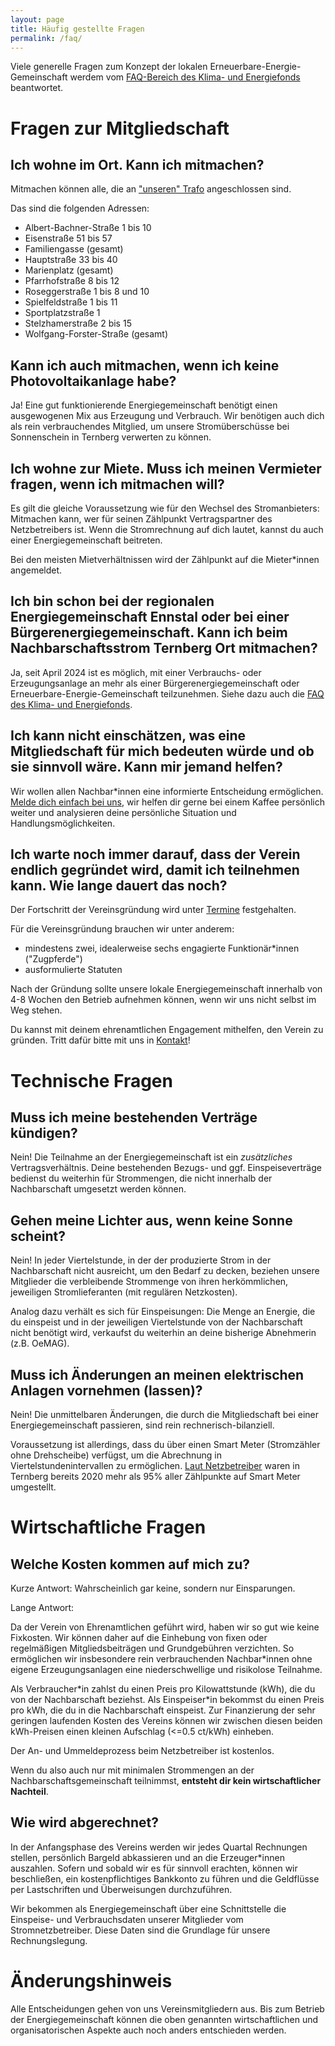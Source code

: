 ```yaml
---
layout: page
title: Häufig gestellte Fragen
permalink: /faq/
---
```


Viele generelle Fragen zum Konzept der lokalen Erneuerbare-Energie-Gemeinschaft werdem vom [FAQ-Bereich des Klima- und Energiefonds](https://energiegemeinschaften.gv.at/faqs/) beantwortet.

# Fragen zur Mitgliedschaft

## Ich wohne im Ort. Kann ich mitmachen?

Mitmachen können alle, die an ["unseren" Trafo](/#mitgliedsgebiet) angeschlossen sind.

Das sind die folgenden Adressen:
- Albert-Bachner-Straße 1 bis 10
- Eisenstraße 51 bis 57
- Familiengasse (gesamt)
- Hauptstraße 33 bis 40
- Marienplatz (gesamt)
- Pfarrhofstraße 8 bis 12
- Roseggerstraße 1 bis 8 und 10
- Spielfeldstraße 1 bis 11
- Sportplatzstraße 1
- Stelzhamerstraße 2 bis 15
- Wolfgang-Forster-Straße (gesamt)

## Kann ich auch mitmachen, wenn ich keine Photovoltaikanlage habe?

Ja! Eine gut funktionierende Energiegemeinschaft benötigt einen ausgewogenen Mix aus Erzeugung und Verbrauch. Wir benötigen auch dich als rein verbrauchendes Mitglied, um unsere Stromüberschüsse bei Sonnenschein in Ternberg verwerten zu können.

## Ich wohne zur Miete. Muss ich meinen Vermieter fragen, wenn ich mitmachen will?

Es gilt die gleiche Voraussetzung wie für den Wechsel des Stromanbieters: Mitmachen kann, wer für seinen Zählpunkt Vertragspartner des Netzbetreibers ist. Wenn die Stromrechnung auf dich lautet, kannst du auch einer Energiegemeinschaft beitreten.

Bei den meisten Mietverhältnissen wird der Zählpunkt auf die Mieter\*innen angemeldet.

## Ich bin schon bei der regionalen Energiegemeinschaft Ennstal oder bei einer Bürgerenergiegemeinschaft. Kann ich beim Nachbarschaftsstrom Ternberg Ort mitmachen?

Ja, seit April 2024 ist es möglich, mit einer Verbrauchs- oder Erzeugungsanlage an mehr als einer Bürgerenergiegemeinschaft oder Erneuerbare-Energie-Gemeinschaft teilzunehmen. Siehe dazu auch die [FAQ des Klima- und Energiefonds](https://energiegemeinschaften.gv.at/faqs/#teilnahme-energiegemeinschaften).

## Ich kann nicht einschätzen, was eine Mitgliedschaft für mich bedeuten würde und ob sie sinnvoll wäre. Kann mir jemand helfen?

Wir wollen allen Nachbar\*innen eine informierte Entscheidung ermöglichen. [Melde dich einfach bei uns](/kontakt/), wir helfen dir gerne bei einem Kaffee persönlich weiter und analysieren deine persönliche Situation und Handlungsmöglichkeiten.

## Ich warte noch immer darauf, dass der Verein endlich gegründet wird, damit ich teilnehmen kann. Wie lange dauert das noch?

Der Fortschritt der Vereinsgründung wird unter [Termine](/termine/) festgehalten.

Für die Vereinsgründung brauchen wir unter anderem:
- mindestens zwei, idealerweise sechs engagierte Funktionär*innen ("Zugpferde")
- ausformulierte Statuten

Nach der Gründung sollte unsere lokale Energiegemeinschaft innerhalb von 4-8 Wochen den Betrieb aufnehmen können, wenn wir uns nicht selbst im Weg stehen.

Du kannst mit deinem ehrenamtlichen Engagement mithelfen, den Verein zu gründen. Tritt dafür bitte mit uns in [Kontakt](/kontakt/)!

# Technische Fragen

## Muss ich meine bestehenden Verträge kündigen?

Nein! Die Teilnahme an der Energiegemeinschaft ist ein *zusätzliches* Vertragsverhältnis. Deine bestehenden Bezugs- und ggf. Einspeiseverträge bedienst du weiterhin für Strommengen, die nicht innerhalb der Nachbarschaft umgesetzt werden können.

## Gehen meine Lichter aus, wenn keine Sonne scheint?

Nein! In jeder Viertelstunde, in der der produzierte Strom in der Nachbarschaft nicht ausreicht, um den Bedarf zu decken, beziehen unsere Mitglieder die verbleibende Strommenge von ihren herkömmlichen, jeweiligen Stromlieferanten (mit regulären Netzkosten).

Analog dazu verhält es sich für Einspeisungen: Die Menge an Energie, die du einspeist und in der jeweiligen Viertelstunde von der Nachbarschaft nicht benötigt wird, verkaufst du weiterhin an deine bisherige Abnehmerin (z.B. OeMAG).

## Muss ich Änderungen an meinen elektrischen Anlagen vornehmen (lassen)?

Nein! Die unmittelbaren Änderungen, die durch die Mitgliedschaft bei einer Energiegemeinschaft passieren, sind rein rechnerisch-bilanziell.

Voraussetzung ist allerdings, dass du über einen Smart Meter (Stromzähler ohne Drehscheibe) verfügst, um die Abrechnung in Viertelstundenintervallen zu ermöglichen. [Laut Netzbetreiber](https://www.netzooe.at/Themen/Information/smart-meter/Rollout) waren in Ternberg bereits 2020 mehr als 95% aller Zählpunkte auf Smart Meter umgestellt.

# Wirtschaftliche Fragen

## Welche Kosten kommen auf mich zu?

Kurze Antwort: Wahrscheinlich gar keine, sondern nur Einsparungen.

Lange Antwort:

Da der Verein von Ehrenamtlichen geführt wird, haben wir so gut wie keine Fixkosten. Wir können daher auf die Einhebung von fixen oder regelmäßigen Mitgliedsbeiträgen und Grundgebühren verzichten. So ermöglichen wir insbesondere rein verbrauchenden Nachbar\*innen ohne eigene Erzeugungsanlagen eine niederschwellige und risikolose Teilnahme.

Als Verbraucher\*in zahlst du einen Preis pro Kilowattstunde (kWh), die du von der Nachbarschaft beziehst. Als Einspeiser\*in bekommst du einen Preis pro kWh, die du in die Nachbarschaft einspeist. Zur Finanzierung der sehr geringen laufenden Kosten des Vereins können wir zwischen diesen beiden kWh-Preisen einen kleinen Aufschlag (<=0.5 ct/kWh) einheben.

Der An- und Ummeldeprozess beim Netzbetreiber ist kostenlos.

Wenn du also auch nur mit minimalen Strommengen an der Nachbarschaftsgemeinschaft teilnimmst, **entsteht dir kein wirtschaftlicher Nachteil**.

## Wie wird abgerechnet?

In der Anfangsphase des Vereins werden wir jedes Quartal Rechnungen stellen, persönlich Bargeld abkassieren und an die Erzeuger\*innen auszahlen. Sofern und sobald wir es für sinnvoll erachten, können wir beschließen, ein kostenpflichtiges Bankkonto zu führen und die Geldflüsse per Lastschriften und Überweisungen durchzuführen.

Wir bekommen als Energiegemeinschaft über eine Schnittstelle die Einspeise- und Verbrauchsdaten unserer Mitglieder vom Stromnetzbetreiber. Diese Daten sind die Grundlage für unsere Rechnungslegung.

# Änderungshinweis

Alle Entscheidungen gehen von uns Vereinsmitgliedern aus. Bis zum Betrieb der Energiegemeinschaft können die oben genannten wirtschaftlichen und organisatorischen Aspekte auch noch anders entschieden werden.

